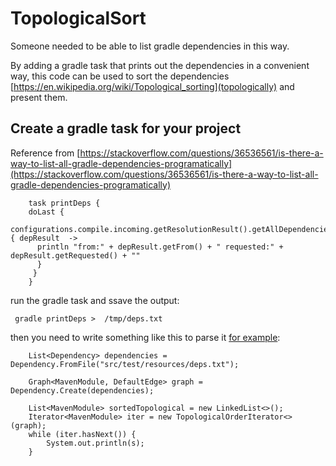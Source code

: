 # TopologicalSort

Someone needed to be able to list gradle dependencies in this way.

By adding a gradle task that prints out the dependencies in a convenient way,
this code can be used to sort the dependencies [https://en.wikipedia.org/wiki/Topological_sorting](topologically) 
and present them.

## Create a gradle task for your project

Reference from [https://stackoverflow.com/questions/36536561/is-there-a-way-to-list-all-gradle-dependencies-programatically](https://stackoverflow.com/questions/36536561/is-there-a-way-to-list-all-gradle-dependencies-programatically)
```
    task printDeps {
    doLast {
      configurations.compile.incoming.getResolutionResult().getAllDependencies().each { depResult  ->
      println "from:" + depResult.getFrom() + " requested:" + depResult.getRequested() + ""
      }
     }
    }
```

run the gradle task and ssave the output:
```
 gradle printDeps >  /tmp/deps.txt
```

then you need to write something like this to parse it [for example](https://github.com/craig-reahl/topologicalSort/blob/master/src/main/java/csparksfly/gradle/Dependency.java):

```
    List<Dependency> dependencies = Dependency.FromFile("src/test/resources/deps.txt");

    Graph<MavenModule, DefaultEdge> graph = Dependency.Create(dependencies);

    List<MavenModule> sortedTopological = new LinkedList<>();
    Iterator<MavenModule> iter = new TopologicalOrderIterator<>(graph);
    while (iter.hasNext()) {
        System.out.println(s);
    }
```
